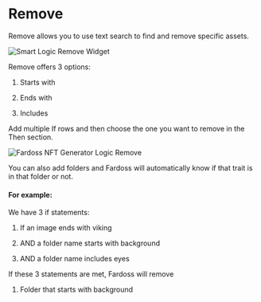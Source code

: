 # Remove

Remove allows you to use text search to find and remove specific assets.

![Smart Logic Remove Widget](https://s3.amazonaws.com/cdn.fardoss.com/docs_content/Remove%20Logic%20Start.png)

Remove offers 3 options:

1. Starts with

2. Ends with

3. Includes

Add multiple If rows and then choose the one you want to remove in the Then section.

![Fardoss NFT Generator Logic Remove](https://s3.amazonaws.com/cdn.fardoss.com/docs_content/Remove%20Logic%20Widget%20End.png)

You can also add folders and Fardoss will automatically know if that trait is in that folder or not.

#### For example:

We have 3 if statements:

1. If an image ends with viking

2. AND a folder name starts with background

3. AND a folder name includes eyes

If these 3 statements are met, Fardoss will remove

1. Folder that starts with background
